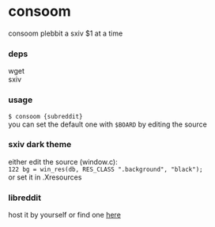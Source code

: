 # consoom
consoom plebbit a sxiv $1 at a time

### deps
wget  
sxiv

### usage
`$ consoom {subreddit}`  
you can set the default one with `$BOARD` by editing the source

### sxiv dark theme
either edit the source (window.c):  
`122 bg = win_res(db, RES_CLASS ".background", "black");`  
or set it in .Xresources

### libreddit
host it by yourself or find one [here](https://github.com/spikecodes/libreddit#instances)

